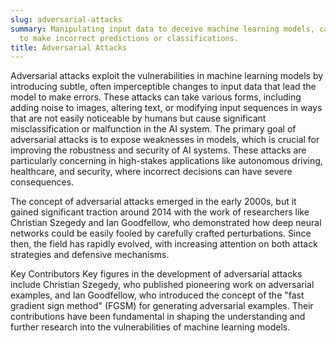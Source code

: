 ```yaml
---
slug: adversarial-attacks
summary: Manipulating input data to deceive machine learning models, causing them
  to make incorrect predictions or classifications.
title: Adversarial Attacks
---
```


Adversarial attacks exploit the vulnerabilities in machine learning models by introducing subtle, often imperceptible changes to input data that lead the model to make errors. These attacks can take various forms, including adding noise to images, altering text, or modifying input sequences in ways that are not easily noticeable by humans but cause significant misclassification or malfunction in the AI system. The primary goal of adversarial attacks is to expose weaknesses in models, which is crucial for improving the robustness and security of AI systems. These attacks are particularly concerning in high-stakes applications like autonomous driving, healthcare, and security, where incorrect decisions can have severe consequences.

The concept of adversarial attacks emerged in the early 2000s, but it gained significant traction around 2014 with the work of researchers like Christian Szegedy and Ian Goodfellow, who demonstrated how deep neural networks could be easily fooled by carefully crafted perturbations. Since then, the field has rapidly evolved, with increasing attention on both attack strategies and defensive mechanisms.

Key Contributors
Key figures in the development of adversarial attacks include Christian Szegedy, who published pioneering work on adversarial examples, and Ian Goodfellow, who introduced the concept of the "fast gradient sign method" (FGSM) for generating adversarial examples. Their contributions have been fundamental in shaping the understanding and further research into the vulnerabilities of machine learning models.